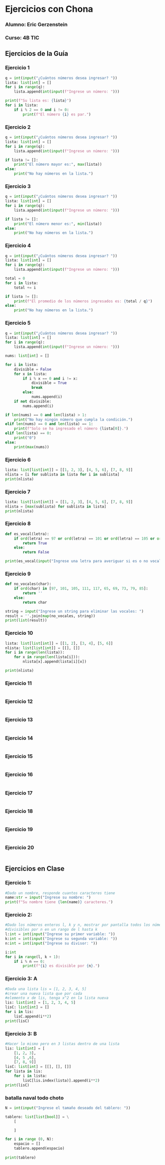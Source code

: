 # Ejercicios con Chona

### Alumno: Eric Gerzenstein

### Curso: 4B TIC

## Ejercicios de la Guía

### Ejercicio 1
```python
q = int(input("¿Cuántos números desea ingresar? "))
lista: list[int] = []
for i in range(q):
    lista.append(int(input(f"Ingrese un número: ")))

print(f"Su lista es: {lista}")
for i in lista:
    if i % 2 == 0 and i != 0:
        print(f"El número {i} es par.")
```
### Ejercicio 2
```python
q = int(input("¿Cuántos números desea ingresar? "))
lista: list[int] = []
for i in range(q):
    lista.append(int(input(f"Ingrese un número: ")))

if lista != []:
    print("El número mayor es:", max(lista))
else:
    print("No hay números en la lista.")
```
### Ejercicio 3
```python
q = int(input("¿Cuántos números desea ingresar? "))
lista: list[int] = []
for i in range(q):
    lista.append(int(input(f"Ingrese un número: ")))

if lista != []:
    print("El número menor es:", min(lista))
else:
    print("No hay números en la lista.")
```
### Ejercicio 4
```python
q = int(input("¿Cuántos números desea ingresar? "))
lista: list[int] = []
for i in range(q):
    lista.append(int(input(f"Ingrese un número: ")))

total = 0
for i in lista:
    total += i

if lista != []:
    print(f"El promedio de los números ingresados es: {total / q}")
else:
    print("No hay números en la lista.")
```
### Ejercicio 5
```python
q = int(input("¿Cuántos números desea ingresar? "))
lista: list[int] = []
for i in range(q):
    lista.append(int(input(f"Ingrese un número: ")))

nums: list[int] = []

for i in lista:
    divisible = False
    for x in lista:
        if i % x == 0 and i != x:
            divisible = True
            break
        else:
            nums.append(i)
    if not divisible:
        nums.append(i)

if len(nums) == 0 and len(lista) > 1:
    print("No hay ningún número que cumpla la condición.")
elif len(nums) == 0 and len(lista) == 1:
    print(f"Solo se ha ingresado el número {lista[0]}.")
elif len(lista) == 0:
    print("0")
else:
    print(max(nums))
```
### Ejercicio 6
```python
lista: list[list[int]] = [[1, 2, 3], [4, 5, 6], [7, 8, 9]]
nlista = [i for sublista in lista for i in sublista]
print(nlista)
```
### Ejercicio 7
```python
lista: list[list[int]] = [[1, 2, 3], [4, 5, 6], [7, 8, 9]]
nlista = [max(sublista) for sublista in lista]
print(nlista)
```
### Ejercicio 8
```python
def es_vocal(letra):
    if ord(letra) == 97 or ord(letra) == 101 or ord(letra) == 105 or ord(letra) == 111 or ord(letra) == 117:
        return True
    else:
        return False

print(es_vocal(input("Ingrese una letra para averiguar si es o no vocal: ").lower()))
```
### Ejercicio 9
```python
def no_vocales(char):
    if ord(char) in [97, 101, 105, 111, 117, 65, 69, 73, 79, 85]:
        return ''
    else:
        return char

string = input("Ingrese un string para eliminar las vocales: ")
result = ''.join(map(no_vocales, string))
print(list(result))
```
### Ejercicio 10
```python
lista: list[list[int]] = [[1, 2], [3, 4], [5, 6]]
nlista: list[list[int]] = [[], []]
for i in range(len(lista)):
    for x in range(len(lista[i])):
        nlista[x].append(lista[i][x])

print(nlista)
```
### Ejercicio 11
```python

```
### Ejercicio 12
```python

```
### Ejercicio 13
```python

```
### Ejercicio 14
```python

```
### Ejercicio 15
```python

```
### Ejercicio 16
```python

```
### Ejercicio 17
```python

```
### Ejercicio 18
```python

```
### Ejercicio 19
```python

```
### Ejercicio 20
```python

```

## Ejercicios en Clase

### Ejercicio 1:
```python
#Dado un nombre, responde cuantos caracteres tiene
name:str = input("Ingrese su nombre: ")
print(f"Su nombre tiene {len(name)} caracteres.")

```
### Ejercicio 2:
```python
#Dado los números enteros l, k y n, mostrar por pantalla todos los números
#divisibles por n en un rango de l hasta k
l:int = int(input("Ingrese su primer variable: "))
k:int = int(input("Ingrese su segunda variable: "))
n:int = int(input("Ingrese su divisor: "))

i:int
for i in range(l, k + 1):
    if i % n == 0:
        print(f"{i} es divisible por {n}.")
```

### Ejercicio 3: A
```python
#Dada una lista lis = [1, 2, 3, 4, 5]
#crear una nueva lista que por cada
#elemento x de lis, tenga x^2 en la lista nueva
lis: list[int] = [1, 2, 3, 4, 5]
lisC: list[int] = []
for i in lis:
    lisC.append(i**2)
print(lisC)
```
### Ejercicio 3: B
```python
#Hacer lo mismo pero en 3 listas dentro de una lista
lis: list[int] = [
    [1, 2, 3],
    [4, 5 ,6],
    [7, 8, 9]]
lisC: list[int] = [[], [], []]
for lista in lis:
    for i in lista:
        lisC[lis.index(lista)].append(i**2)
print(lisC)
```


### batalla naval todo choto
```python
N = int(input("Ingrese el tamaño deseado del tablero: "))

tablero: list[list[bool]] = \
    [

    ]

for i in range (0, N):
    espacio = []
    tablero.append(espacio)
    
print(tablero)


```
